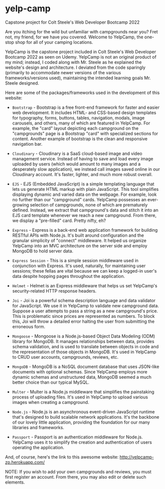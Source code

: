 # yelp-camp
Capstone project for Colt Steele's Web Developer Bootcamp 2022

Are you itching for the wild but unfamiliar with campgrounds near you?  Fret not, my friend, for we have you covered.  Welcome to YelpCamp, the one-stop shop for all of your camping locations.

YelpCamp is the capstone project included in Colt Steele's Web Developer Bootcamp 2022 as seen on Udemy.  YelpCamp is not an original product of my mind; instead, I coded along with Mr. Steele as he explained the website's design and architecture.  I deviated from the code sparingly (primarily to accommodate newer versions of the various frameworks/versions used), maintaining the intended learning goals Mr. Steele designed.

Here are some of the packages/frameworks used in the development of this website:

* `Bootstrap` - Bootstrap is a free front-end framework for faster and easier web development.  It includes HTML- and CSS-based design templates for typography, forms, buttons, tables, navigation, modals, image carousels, and others, many of which are featured in YelpCamp.  For example, the "card" layout depicting each campground on the "campgrounds" page is a Bootstrap "card" with specialized sections for content.  Another example of bootstrap is the clean and responsive navigation bar.

* `Cloudinary` -  Cloudinary is a SaaS cloud-based image and video management service.  Instead of having to save and load every image uploaded by users (which would amount to many images and a desperately slow application), we instead call images saved online in our Cloudinary account.  It's faster, lighter, and much more robust overall.

* `EJS` - EJS (Embedded JavaScript) is a simple templating language that lets us generate HTML markup with plain JavaScript.  This tool simplifies displaying dynamic and varied data on the webpage.  For example, look no further than our "campground" cards.  YelpCamp possesses an ever-growing selection of campgrounds, none of which are prematurely defined.  Instead, we extract that campground's data and stitch it into an EJS card template whenever we reach a new campground.  From there, we display a "pre-filled" card.  Pretty nifty, eh?

* `Express` - Express is a back-end web application framework for building RESTful APIs with Node.js.  It's built around configuration and the granular simplicity of "connect" middleware.  It helped us organize YelpCamp into an MVC architecture on the server side and employ MongoDB to hold server data.

* `Express Session` - This is a simple session middleware used in conjunction with Express.  It's used, naturally, for maintaining user sessions; these fellas are vital because we can keep a logged-in user's data despite hopping pages throughout the application.

* `Helmet` - Helmet is an Express middleware that helps us set YelpCamp's security-related HTTP response headers.

* `Joi` - Joi is a powerful schema description language and data validator for JavaScript.  We use it in YelpCamp to validate new campground data.  Suppose a user attempts to pass a string as a new campground's price.  This is problematic since prices are represented as numbers.  To block this, Joi will throw a detailed error halting the user from submitting the erroneous form.

* `Mongoose` - Mongoose is a Node.js-based Object Data Modeling (ODM) library for MongoDB.  It manages relationships between data, provides schema validation, and is used to translate between objects in code and the representation of those objects in MongoDB.  It's used in YelpCamp to CRUD user accounts, campgrounds, reviews, etc.

* `MongoDB` - MongoDB is a NoSQL document database that uses JSON-like documents with optional schemas.  Since YelpCamp employs more dynamic schemas and unstructured data, MongoDB seemed a much better choice than our typical MySQL.

* `Multer` - Multer is a Node.js middleware that simplifies the painstaking process of uploading files.  It's used in YelpCamp to upload various images when creating a campground.

* `Node.js` - Node.js is an asynchronous event-driven JavaScript runtime that's designed to build scalable network applications.  It's the backbone of our lovely little application, providing the foundation for our many libraries and frameworks.

* `Passport` - Passport is an authentication middleware for Node.js.  YelpCamp uses it to simplify the creation and authentication of users operating the application.

And, of course, here's the link to this awesome website: http://yelpcamp-zp.herokuapp.com/

NOTE: If you wish to add your own campgrounds and reviews, you must first register an account.  From there, you may also edit or delete such elements.
